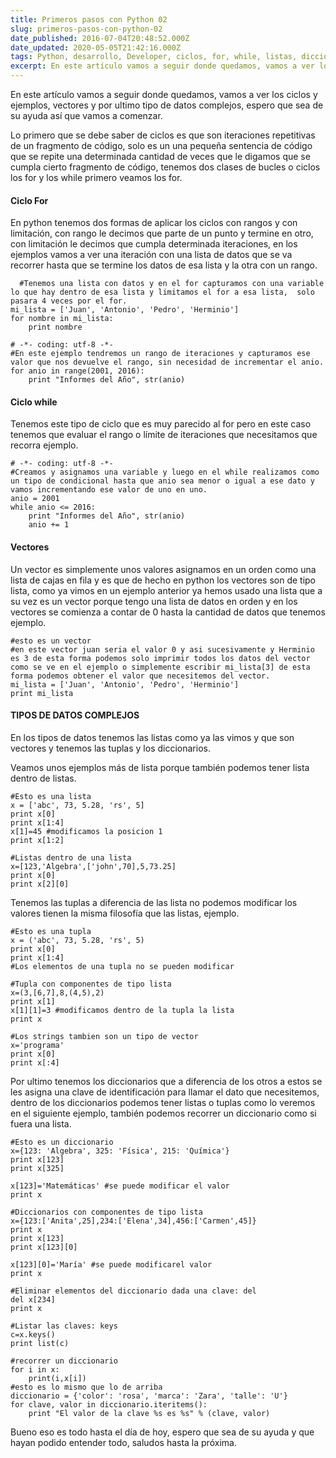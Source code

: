 ```yaml
---
title: Primeros pasos con Python 02
slug: primeros-pasos-con-python-02
date_published: 2016-07-04T20:48:52.000Z
date_updated: 2020-05-05T21:42:16.000Z
tags: Python, desarrollo, Developer, ciclos, for, while, listas, diccionarios, vectores
excerpt: En este artículo vamos a seguir donde quedamos, vamos a ver los ciclos y ejemplos, vectores y por ultimo tipo de datos complejos, espero que sea...
---
```


En este artículo vamos a seguir donde quedamos, vamos a ver los ciclos y ejemplos, vectores y por ultimo tipo de datos complejos, espero que sea de su ayuda así que vamos a comenzar.

Lo primero que se debe saber de ciclos es que son iteraciones repetitivas de un fragmento de código, solo es un una pequeña sentencia de código que se repite una determinada cantidad de veces que le digamos que se cumpla cierto fragmento de código, tenemos dos clases de bucles o ciclos los for y los while primero veamos los for.

#### Ciclo For

En python tenemos dos formas de aplicar los ciclos con rangos y con limitación, con rango le decimos que parte de un punto y termine en otro, con limitación le decimos que cumpla determinada iteraciones, en los ejemplos vamos a ver una iteración con una lista de datos que se va recorrer hasta que se termine los datos de esa lista y la otra con un rango.

      #Tenemos una lista con datos y en el for capturamos con una variable lo que hay dentro de esa lista y limitamos el for a esa lista,  solo pasara 4 veces por el for.
    mi_lista = ['Juan', 'Antonio', 'Pedro', 'Herminio']
    for nombre in mi_lista:
        print nombre
    
    # -*- coding: utf-8 -*-
    #En este ejemplo tendremos un rango de iteraciones y capturamos ese valor que nos devuelve el rango, sin necesidad de incrementar el anio.
    for anio in range(2001, 2016):
        print "Informes del Año", str(anio)
    

#### Ciclo while

Tenemos este tipo de ciclo que es muy parecido al for pero en este caso tenemos que evaluar el rango o límite de iteraciones que necesitamos que recorra ejemplo.

    # -*- coding: utf-8 -*-
    #Creamos y asignamos una variable y luego en el while realizamos como un tipo de condicional hasta que anio sea menor o igual a ese dato y vamos incrementando ese valor de uno en uno.
    anio = 2001
    while anio <= 2016:
        print "Informes del Año", str(anio)
        anio += 1
    

#### Vectores

Un vector es simplemente unos valores asignamos en un orden como una lista de cajas en fila y es que de hecho en python los vectores son de tipo lista, como ya vimos en un ejemplo anterior ya hemos usado una lista que a su vez es un vector porque tengo una lista de datos en orden y en los vectores se comienza a contar de 0 hasta la cantidad de datos que tenemos ejemplo.

    #esto es un vector
    #en este vector juan seria el valor 0 y asi sucesivamente y Herminio es 3 de esta forma podemos solo imprimir todos los datos del vector como se ve en el ejemplo o simplemente escribir mi_lista[3] de esta forma podemos obtener el valor que necesitemos del vector.
    mi_lista = ['Juan', 'Antonio', 'Pedro', 'Herminio']
    print mi_lista
    

#### TIPOS DE DATOS COMPLEJOS

En los tipos de datos tenemos las listas como ya las vimos y que son vectores y tenemos las tuplas y los diccionarios.

Veamos unos ejemplos más de lista porque también podemos tener lista dentro de listas.

    #Esto es una lista
    x = ['abc', 73, 5.28, 'rs', 5]
    print x[0]
    print x[1:4]
    x[1]=45 #modificamos la posicion 1
    print x[1:2]
    
    #Listas dentro de una lista
    x=[123,'Algebra',['john',70],5,73.25]
    print x[0]
    print x[2][0]
    

Tenemos las tuplas a diferencia de las lista no podemos modificar los valores tienen la misma filosofía que las listas, ejemplo.

    #Esto es una tupla
    x = ('abc', 73, 5.28, 'rs', 5)
    print x[0]
    print x[1:4]
    #Los elementos de una tupla no se pueden modificar
    
    #Tupla con componentes de tipo lista
    x=(3,[6,7],8,(4,5),2)
    print x[1]
    x[1][1]=3 #modificamos dentro de la tupla la lista
    print x
    
    #Los strings tambien son un tipo de vector
    x='programa'
    print x[0]
    print x[:4]
    

Por ultimo tenemos los diccionarios que a diferencia de los otros a estos se les asigna una clave de identificación para llamar el dato que necesitemos, dentro de los diccionarios podemos tener listas o tuplas como lo veremos en el siguiente ejemplo, también podemos recorrer un diccionario como si fuera una lista.

    #Esto es un diccionario
    x={123: 'Algebra', 325: 'Física', 215: 'Química'}
    print x[123]
    print x[325]
    
    x[123]='Matemáticas' #se puede modificar el valor
    print x
    
    #Diccionarios con componentes de tipo lista
    x={123:['Anita',25],234:['Elena',34],456:['Carmen',45]}
    print x
    print x[123]
    print x[123][0]
    
    x[123][0]='María' #se puede modificarel valor
    print x
    
    #Eliminar elementos del diccionario dada una clave: del
    del x[234]
    print x
    
    #Listar las claves: keys
    c=x.keys()
    print list(c)
    
    #recorrer un diccionario
    for i in x:
        print(i,x[i])
    #esto es lo mismo que lo de arriba
    diccionario = {'color': 'rosa', 'marca': 'Zara', 'talle': 'U'} 
    for clave, valor in diccionario.iteritems(): 
        print "El valor de la clave %s es %s" % (clave, valor)
    

Bueno eso es todo hasta el día de hoy, espero que sea de su ayuda y que hayan podido entender todo, saludos hasta la próxima.
